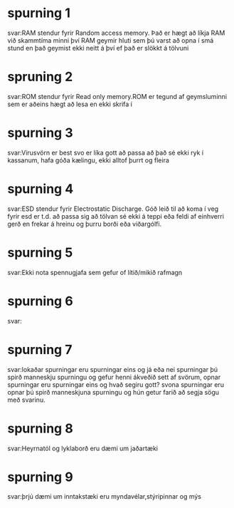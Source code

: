 # spurning 1
svar:RAM stendur fyrir Random access memory. Það er hægt að líkja RAM við skammtíma minni því RAM geymir hluti sem þú varst að opna í smá stund en það geymist ekki neitt á því ef það er slökkt á tölvuni
# spruning 2
svar:ROM stendur fyrir Read only memory.ROM er tegund af geymsluminni sem er aðeins hægt að lesa en ekki skrifa í
# spurning 3
svar:Vírusvörn er best svo er líka gott að passa að það sé ekki ryk í kassanum, hafa góða kælingu, ekki alltof þurrt og fleira
# spurning 4
svar:ESD stendur fyrir Electrostatic Discharge. Góð leið til að koma í veg fyrir esd er t.d. að passa sig að tölvan sé ekki á teppi eða feldi af einhverri gerð en frekar á hreinu og þurru borði eða viðargólfi.
# spurning 5
svar:Ekki nota spennugjafa sem gefur of lítið/mikið rafmagn
# spurning 6
svar:
# spurning 7
svar:lokaðar spurningar eru spurningar eins og já eða nei spurningar þú spirð manneskju spurningu og gefur henni ákveðið sett af svörum, opnar spurningar eru spurningar eins og hvað segiru gott? svona spurningar eru opnar þú spirð manneskjuna spurningu og hún getur farið að segja sögu með svarinu.
# spurning 8
svar:Heyrnatól og lyklaborð eru dæmi um jaðartæki
# spurning 9
svar:þrjú dæmi um inntakstæki eru myndavélar,stýripinnar og mýs
